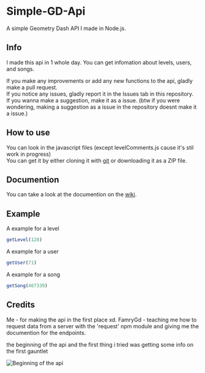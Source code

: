 # Simple-GD-Api
A simple Geometry Dash API I made in Node.js.

## Info
I made this api in 1 whole day. You can get infomation about levels, users, and songs.

If you make any improvements or add any new functions to the api, gladly make a pull request.<br/>
If you notice any issues, gladly report it in the Issues tab in this repository.<br/>
If you wanna make a suggestion, make it as a issue. (btw if you were wondering, making a suggestion as a issue in the repository doesnt make it a issue.)

## How to use
You can look in the javascript files (except levelComments.js cause it's stil work in progress)<br/>
You can get it by either cloning it with [git](https://git-scm.com/) or downloading it as a ZIP file.

## Documention
You can take a look at the documention on the [wiki](https://github.com/willycoffee/Simple-GD-Api/wiki).

## Example
A example for a level
```javascript
getLevel(128)
```

A example for a user
```javascript
getUser(71)
```

A example for a song
```javascript
getSong(467339)
```

## Credits
Me - for making the api in the first place xd.
FamryGd - teaching me how to request data from a server with the 'request' npm module and giving me the documention for the endpoints.


the beginning of the api and the first thing i tried was getting some info on the first gauntlet


![Beginning of the api](https://i.imgur.com/3EMX5UO.png)
